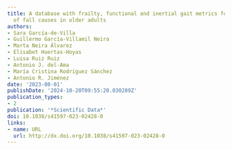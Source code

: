 ```yaml
---
title: A database with frailty, functional and inertial gait metrics for the research
  of fall causes in older adults
authors:
- Sara García-de-Villa
- Guillermo García-Villamil Neira
- Marta Neira Álvarez
- Elisabet Huertas-Hoyas
- Luisa Ruiz Ruiz
- Antonio J. del-Ama
- María Cristina Rodríguez Sánchez
- Antonio R. Jiménez
date: '2023-08-01'
publishDate: '2024-10-20T09:55:20.030289Z'
publication_types:
- 2
publication: '*Scientific Data*'
doi: 10.1038/s41597-023-02428-0
links:
- name: URL
  url: http://dx.doi.org/10.1038/s41597-023-02428-0
---
```

